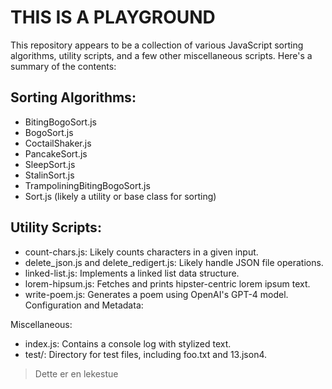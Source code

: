 # THIS IS A PLAYGROUND

This repository appears to be a collection of various JavaScript sorting algorithms, utility scripts, and a few other miscellaneous scripts. Here's a summary of the contents:


## Sorting Algorithms:
- BitingBogoSort.js
- BogoSort.js
- CoctailShaker.js
- PancakeSort.js
- SleepSort.js
- StalinSort.js
- TrampoliningBitingBogoSort.js
- Sort.js (likely a utility or base class for sorting)

## Utility Scripts:
- count-chars.js: Likely counts characters in a given input.
- delete_json.js and delete_redigert.js: Likely handle JSON file operations.
- linked-list.js: Implements a linked list data structure.
- lorem-hipsum.js: Fetches and prints hipster-centric lorem ipsum text.
- write-poem.js: Generates a poem using OpenAI's GPT-4 model.
Configuration and Metadata:

Miscellaneous:

- index.js: Contains a console log with stylized text.
- test/: Directory for test files, including foo.txt and 13.json4.


> Dette er en lekestue